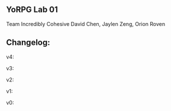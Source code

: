 ## YoRPG Lab 01

Team Incredibly Cohesive
David Chen, Jaylen Zeng, Orion Roven

## Changelog:

v4:

v3:

v2:

v1:

v0: